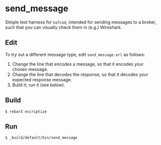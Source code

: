 # send_message

Simple test harness for `kafcod`, intended for sending messages to a broker, such that you can visually check them in
(e.g.) Wireshark.

## Edit

To try out a different message type, edit `send_message.erl` as follows:

1. Change the line that encodes a message, so that it encodes your chosen message.
2. Change the line that decodes the response, so that it decodes your expected response message.
3. Build it; run it (see below).

## Build

    $ rebar3 escriptize

## Run

    $ _build/default/bin/send_message
